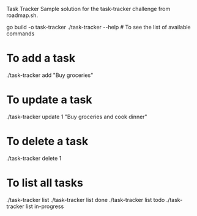 Task Tracker
Sample solution for the task-tracker challenge from roadmap.sh.

go build -o task-tracker
./task-tracker --help # To see the list of available commands

# To add a task
./task-tracker add "Buy groceries"

# To update a task
./task-tracker update 1 "Buy groceries and cook dinner"

# To delete a task
./task-tracker delete 1

# To list all tasks
./task-tracker list
./task-tracker list done
./task-tracker list todo
./task-tracker list in-progress
